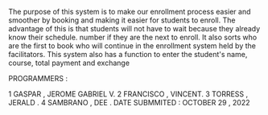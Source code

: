The purpose of this system is to make our enrollment process easier and smoother by booking and making it easier for students to enroll. The advantage of this is that students will not have to wait because they already know their schedule. number if they are the next to enroll. It also sorts who are the first to book who will continue in the enrollment system held by the facilitators. This system also has a function to enter the student's name, course, total payment and exchange

PROGRAMMERS :

1 GASPAR , JEROME GABRIEL V.
2 FRANCISCO , VINCENT.
3 TORRESS , JERALD .
4 SAMBRANO , DEE .
DATE SUBMMITED : OCTOBER 29 , 2022
